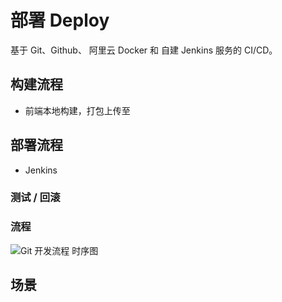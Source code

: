 # 部署 Deploy

基于 Git、Github、 阿里云 Docker 和 自建 Jenkins 服务的 CI/CD。

## 构建流程

- 前端本地构建，打包上传至

## 部署流程

* Jenkins

### 测试 / 回滚

### 流程

![Git 开发流程 时序图](https://www.plantuml.com/plantuml/proxy?src=https://raw.github.com/o-w-o/way/master/workflow/deploy.ops.puml)

## 场景

